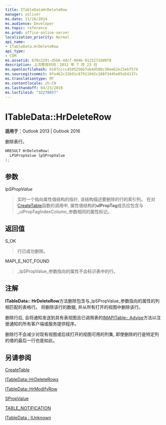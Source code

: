 ```yaml
---
title: ITableDataHrDeleteRow
manager: soliver
ms.date: 11/16/2014
ms.audience: Developer
ms.topic: reference
ms.prod: office-online-server
localization_priority: Normal
api_name:
- ITableData.HrDeleteRow
api_type:
- COM
ms.assetid: 670c2291-d5b6-4dcf-9046-9125272dd8f8
description: 上次修改时间：2011 年 7 月 23 日
ms.openlocfilehash: b187cccc4505256b7ab4d580c30eeb2e15ebf574
ms.sourcegitcommit: 8fe462c32b91c87911942c188f3445e85a54137c
ms.translationtype: MT
ms.contentlocale: zh-CN
ms.lasthandoff: 04/23/2019
ms.locfileid: "32278857"
---
```

# <a name="itabledatahrdeleterow"></a>ITableData::HrDeleteRow

  
  
**适用于**：Outlook 2013 | Outlook 2016 
  
删除表行。
  
```cpp
HRESULT HrDeleteRow(
  LPSPropValue lpSPropValue
);
```

## <a name="parameters"></a>参数

 _lpSPropValue_
  
> 实时一个指向属性值结构的指针, 该结构描述要删除的行的索引列。 在对[CreateTable](createtable.md)函数的调用中, 属性值结构的**ulPropTag**成员应包含与_ulPropTagIndexColumn_参数相同的属性标记。 
    
## <a name="return-value"></a>返回值

S_OK 
  
> 行已成功删除。
    
MAPI_E_NOT_FOUND 
  
> _lpSPropValue_参数指向的属性不会标识表中的行。 
    
## <a name="remarks"></a>注解

**ITableData:: HrDeleteRow**方法删除包含与_lpSPropValue_参数指向的属性的列相匹配的表格行。 将删除该行的数据, 并从所有打开的视图中删除该行。 
  
删除行后, 会将通知发送到具有表视图且已调用表的[IMAPITable:: Advise](imapitable-advise.md)方法以注册通知的所有客户端或服务提供程序。 
  
删除行不会减少对现有视图或后续打开的视图可用的列集, 即使删除的行是特定列的值的最后一行也是如此。
  
## <a name="see-also"></a>另请参阅



[CreateTable](createtable.md)
  
[ITableData::HrDeleteRows](itabledata-hrdeleterows.md)
  
[ITableData::HrModifyRow](itabledata-hrmodifyrow.md)
  
[SPropValue](spropvalue.md)
  
[TABLE_NOTIFICATION](table_notification.md)
  
[ITableData : IUnknown](itabledataiunknown.md)

